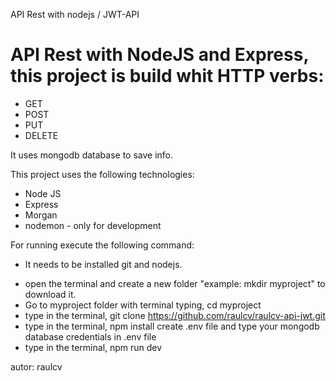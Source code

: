 API Rest with nodejs  / JWT-API

# API Rest with NodeJS and Express, this project is build whit HTTP verbs:

* GET
* POST
* PUT
* DELETE

It uses mongodb database to save info.

This project uses the following technologies:
* Node JS
* Express
* Morgan
* nodemon - only for development

For running execute the following command:
- It needs to be installed git and nodejs.
* open the terminal and create a new folder "example: mkdir myproject" to download it.
* Go to myproject folder with terminal typing, cd myproject
* type in the terminal, git clone https://github.com/raulcv/raulcv-api-jwt.git
* type in the terminal, npm install
    create .env file and type your mongodb database credentials in .env file
* type in the terminal, npm run dev

autor: raulcv
